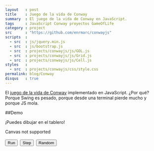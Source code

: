 ```yaml
---
layout   : post
title    : Juego de la vida de Conway
summary  : El juego de la vida de Conway en JavaScript.
tags     : JavaScript Conway proyectos GameOfLife
category : project
src      : "https://github.com/enrmarc/conwayjs"
scripts  :
  - src  : js/jquery.min.js
  - src  : js/bootstrap.js
  - src  : projects/conwayjs/js/GOL.js
  - src  : projects/conwayjs/js/Grid.js
  - src  : projects/conwayjs/js/Cell.js
styles   :
  - src  : projects/conwayjs/css/style.css
permalink: blog/Conway
disqus   : true
---
```


El [juego de la vida de Conway][1] implementado en JavaScript. ¿Por qué? Porque Swing es
pesado, porque desde una terminal pierde mucho y porque JS mola.

##Demo

¡Puedes dibujar en el tablero!


<div class="row-fluid">
   <canvas id="canvas" width="400" height="400">Canvas not supported</canvas>
</div>
<div class="row-fluid pagination-centered">
   <br>
   <div class="btn-group">
      <button type="button" id="run" >Run</button>&nbsp;
      <button type="button" id="step" >Step</button>&nbsp;
      <button type="button" id="randomize" >Random</button>
   </div>
</div>

[1]: http://en.wikipedia.org/wiki/Conway's_Game_of_Life
